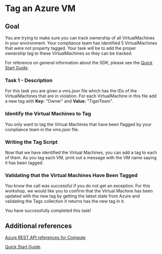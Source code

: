 # Tag an Azure VM

## Goal

You are trying to make sure you can track ownership of all VirtualMachines in your environment.
Your compliance team has identified 5 VirtualMachines that were not property tagged.  Your
task will be to add the proper ownership tag to these VirtualMachines so they can be tracked.

For reference on general information about the SDK, please see the [Quick Start Guide](WorkShop2021-Quickstart.md).

### Task 1 - Description

For this task you are given a vms.json file which has the IDs of the VirtualMachines that are
in violation.  For each VirtualMachine in this file add a new tag with **Key:** "Owner" and
**Value:** "TigerTeam".

### Identify the Virtual Machines to Tag

You only want to tag the Virtual Machines that have been flagged by your compliance
team in the vms.json file.  

### Writing the Tag Script

Now that we have identified the Virtual Machines, you can add a tag to each of them.
As you tag each VM, print out a message with the VM name saying it has been tagged.

### Validating that the Virtual Machines Have Been Tagged

You know the call was successful if you do not get an exception.
For this workshop, we would like you to confirm that the Virtual Machine has been updated
with the new tag by getting the latest state from Azure and validating the Tags collection
it returns has the new tag in it.

You have successfully completed this task!

## Additional references
[Azure REST API references for Compute](https://docs.microsoft.com/en-us/rest/api/compute/virtualmachines/createorupdate)

[Quick Start Guide](WorkShop2021-Quickstart.md).
